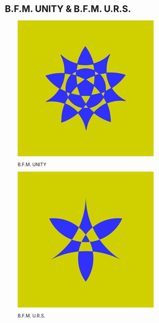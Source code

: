 # B.F.M. UNITY & B.F.M. U.R.S.



<div><figure><img src=".gitbook/assets/BFM-UNITY@4x.png" alt=""><figcaption><p>B.F.M. UNITY</p></figcaption></figure> <figure><img src=".gitbook/assets/BFM-URS@4x.png" alt=""><figcaption><p>B.F.M. U.R.S.</p></figcaption></figure></div>

